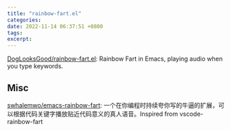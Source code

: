 ```yaml
---
title: "rainbow-fart.el"
categories: 
date: 2022-11-14 06:37:51 +0800
tags: 
excerpt: 
---
```




[DogLooksGood/rainbow-fart.el](https://github.com/DogLooksGood/rainbow-fart.el): Rainbow Fart in Emacs, playing audio when you type keywords.


## Misc

[swhalemwo/emacs-rainbow-fart](https://github.com/swhalemwo/emacs-rainbow-fart): 一个在你编程时持续夸你写的牛逼的扩展，可以根据代码关键字播放贴近代码意义的真人语音。Inspired from vscode-rainbow-fart





